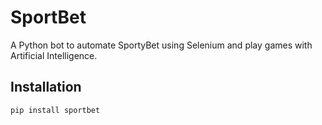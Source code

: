 # SportBet

A Python bot to automate SportyBet using Selenium and play games with Artificial Intelligence.

## Installation

```sh
pip install sportbet
